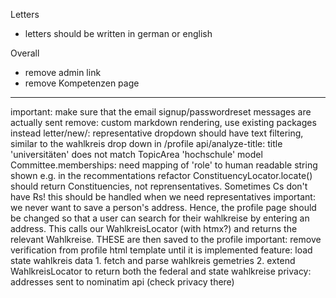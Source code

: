 Letters
- letters should be written in german or english

Overall
- remove admin link
- remove Kompetenzen page

----

important: make sure that the email signup/passwordreset messages are actually sent
remove: custom markdown rendering, use existing packages instead
letter/new/: representative dropdown should have text filtering, similar to the wahlkreis drop down in /profile
api/analyze-title: title 'universitäten' does not match TopicArea 'hochschule'
model Committee.memberships: need mapping of 'role' to human readable string shown e.g. in the recommentations
refactor ConstituencyLocator.locate() should return Constituencies, not reprensentatives. Sometimes Cs don't have Rs! this should be handled when we need representatives
important: we never want to save a person's address. Hence, the profile page should be changed so that a user can search for their wahlkreise by entering an address. This calls our WahlkreisLocator (with htmx?) and returns the relevant Wahlkreise. THESE are then saved to the profile
important: remove verification from profile html template until it is implemented
feature: load state wahlkreis data 1. fetch and parse wahlkreis gemetries 2. extend WahlkreisLocator to return both the federal and state wahlkreise
privacy: addresses sent to nominatim api (check privacy there)
